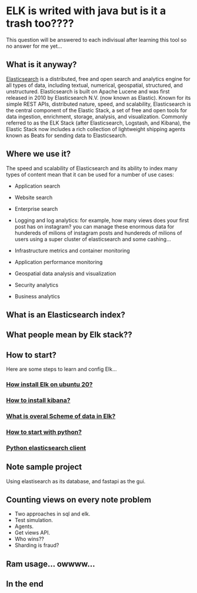 # ELK is writed with java but is it a trash too????

This question will be answered to each indivisual after learning this tool so no answer for me yet...

## What is it anyway?

[Elasticsearch](https://www.elastic.co/what-is/elasticsearch) is a distributed, free and open search and analytics engine for all types of data, including textual, numerical, geospatial, structured, and unstructured. Elasticsearch is built on Apache Lucene and was first released in 2010 by Elasticsearch N.V. (now known as Elastic). Known for its simple REST APIs, distributed nature, speed, and scalability, Elasticsearch is the central component of the Elastic Stack, a set of free and open tools for data ingestion, enrichment, storage, analysis, and visualization. Commonly referred to as the ELK Stack (after Elasticsearch, Logstash, and Kibana), the Elastic Stack now includes a rich collection of lightweight shipping agents known as Beats for sending data to Elasticsearch.

## Where we use it?

The speed and scalability of Elasticsearch and its ability to index many types of content mean that it can be used for a number of use cases:

- Application search
- Website search
- Enterprise search
- Logging and log analytics:  for example,
how many views does your first post has on instagram? you can manage these
enormous data for hundereds of milions of instagram posts and hundereds of milions of
users using a super cluster of elasticsearch and some cashing...

- Infrastructure metrics and container monitoring
- Application performance monitoring
- Geospatial data analysis and visualization
- Security analytics
- Business analytics

## What is an Elasticsearch index?

## What people mean by Elk stack??

## How to start?

Here are some steps to learn and config Elk...

### [How install Elk on ubuntu 20?](https://www.digitalocean.com/community/tutorials/how-to-install-elasticsearch-logstash-and-kibana-elastic-stack-on-ubuntu-18-04)

### [How to install kibana?](https://www.simplified.guide/elastic/kibana/install-on-ubuntu)

### [What is overal Scheme of data in Elk?](https://stackoverflow.com/questions/15025876/what-is-an-index-in-elasticsearch)

### [How to start with python?](https://tryolabs.com/blog/2015/02/17/python-elasticsearch-first-steps)

### [Python elasticsearch client](https://elasticsearch-py.readthedocs.io/en/v7.15.1/)

## Note sample project 

Using elastisearch as its database, and fastapi as the gui.

## Counting views on every note problem

* Two approaches in sql and elk.
* Test simulation.
* Agents.
* Get views API.
* Who wins??
* Sharding is fraud?

## Ram usage... owwww...

## In the end